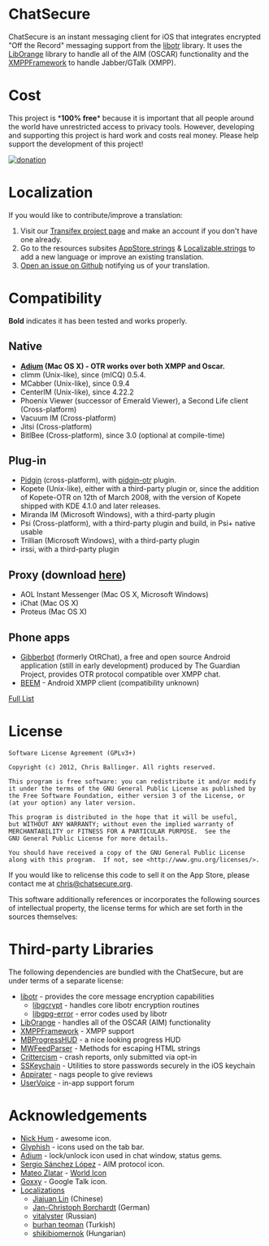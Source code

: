ChatSecure
=========

ChatSecure is an instant messaging client for iOS that integrates encrypted "Off the Record" messaging support from the [libotr](http://www.cypherpunks.ca/otr/) library. It uses the [LibOrange](https://github.com/unixpickle/LibOrange) library to handle all of the AIM (OSCAR) functionality and the [XMPPFramework](https://github.com/robbiehanson/XMPPFramework/) to handle Jabber/GTalk (XMPP).


Cost
=========

This project is \***100% free**\* because it is important that all people around the world have unrestricted access to privacy tools.
However, developing and supporting this project is hard work and costs real money. Please help support the development of this project!

[![donation](https://chatsecure.org/static/images/paypal_donate.png)](https://www.paypal.com/cgi-bin/webscr?cmd=_s-xclick&hosted_button_id=XRBHJ9AX5VWNA)


Localization
=========

If you would like to contribute/improve a translation:

 1. Visit our [Transifex project page](https://www.transifex.net/projects/p/chatsecure/) and make an account if you don't have one already.
 2. Go to the resources subsites [AppStore.strings](https://www.transifex.net/projects/p/chatsecure/resource/appstorestrings/) & [Localizable.strings](https://www.transifex.net/projects/p/chatsecure/resource/strings/) to add a new language or improve an existing translation. 
 3. [Open an issue on Github](https://github.com/chrisballinger/Off-the-Record-iOS/issues) notifying us of your translation.
 

 
Compatibility
=========

**Bold** indicates it has been tested and works properly.

Native
------
* **[Adium](http://adium.im/) (Mac OS X) - OTR works over both XMPP and Oscar.**
* climm (Unix-like), since (mICQ) 0.5.4.
* MCabber (Unix-like), since 0.9.4
* CenterIM (Unix-like), since 4.22.2
* Phoenix Viewer (successor of Emerald Viewer), a Second Life client (Cross-platform)
* Vacuum IM (Cross-platform)
* Jitsi (Cross-platform)
* BitlBee (Cross-platform), since 3.0 (optional at compile-time)

Plug-in
------
* [Pidgin](http://pidgin.im/) (cross-platform), with [pidgin-otr](http://www.cypherpunks.ca/otr/index.php#downloads) plugin.
* Kopete (Unix-like), either with a third-party plugin or, since the addition of Kopete-OTR on 12th of March 2008, with the version of Kopete shipped with KDE 4.1.0 and later releases.
* Miranda IM (Microsoft Windows), with a third-party plugin
* Psi (Cross-platform), with a third-party plugin and build, in Psi+ native usable
* Trillian (Microsoft Windows), with a third-party plugin
* irssi, with a third-party plugin

Proxy (download [here](http://www.cypherpunks.ca/otr/index.php#downloads))
------
* AOL Instant Messenger (Mac OS X, Microsoft Windows)
* iChat (Mac OS X)
* Proteus (Mac OS X)

Phone apps
------
* [Gibberbot](https://guardianproject.info/apps/gibber/) (formerly OtRChat), a free and open source Android application (still in early development) produced by The Guardian Project, provides OTR protocol compatible over XMPP chat.
* [BEEM](http://beem-project.com/projects/beem) - Android XMPP client (compatibility unknown)

[Full List](http://en.wikipedia.org/wiki/Off-the-Record_Messaging#Client_support)

License
=========

	Software License Agreement (GPLv3+)
	
	Copyright (c) 2012, Chris Ballinger. All rights reserved.
	
	This program is free software: you can redistribute it and/or modify
	it under the terms of the GNU General Public License as published by
	the Free Software Foundation, either version 3 of the License, or
	(at your option) any later version.
	
	This program is distributed in the hope that it will be useful,
	but WITHOUT ANY WARRANTY; without even the implied warranty of
	MERCHANTABILITY or FITNESS FOR A PARTICULAR PURPOSE.  See the
	GNU General Public License for more details.
	
	You should have received a copy of the GNU General Public License
	along with this program.  If not, see <http://www.gnu.org/licenses/>.

If you would like to relicense this code to sell it on the App Store, 
please contact me at [chris@chatsecure.org](mailto:chris@chatsecure.org).

This software additionally references or incorporates the following sources
of intellectual property, the license terms for which are set forth
in the sources themselves:

Third-party Libraries
=========

The following dependencies are bundled with the ChatSecure, but are under
terms of a separate license:

* [libotr](http://www.cypherpunks.ca/otr/) - provides the core message encryption capabilities
	* [libgcrypt](http://www.gnu.org/software/libgcrypt/) - handles core libotr encryption routines
	* [libgpg-error](http://www.gnupg.org/related_software/libgpg-error/) - error codes used by libotr
* [LibOrange](https://github.com/unixpickle/LibOrange) - handles all of the OSCAR (AIM) functionality
* [XMPPFramework](https://github.com/robbiehanson/XMPPFramework) - XMPP support
* [MBProgressHUD](https://github.com/jdg/MBProgressHUD) - a nice looking progress HUD
* [MWFeedParser](https://github.com/mwaterfall/MWFeedParser) - Methods for escaping HTML strings
* [Crittercism](http://www.crittercism.com/) - crash reports, only submitted via opt-in
* [SSKeychain](https://github.com/soffes/sskeychain) - Utilities to store passwords securely in the iOS keychain
* [Appirater](https://github.com/arashpayan/appirater) - nags people to give reviews
* [UserVoice](http://www.uservoice.com) - in-app support forum

Acknowledgements
=========

* [Nick Hum](http://nickhum.com/) - awesome icon.
* [Glyphish](http://glyphish.com/) - icons used on the tab bar.
* [Adium](http://adium.im/) - lock/unlock icon used in chat window, status gems.
* [Sergio Sánchez López](http://www.iconfinder.com/icondetails/7043/128/aim_icon) - AIM protocol icon.
* [Mateo Zlatar](http://thenounproject.com/mateozlatar/#) - [World Icon](http://thenounproject.com/noun/world/#icon-No6502)
* [Goxxy](http://rocketdock.com/addon/icons/3462) - Google Talk icon.
* [Localizations](https://www.transifex.com/projects/p/chatsecure/)
	* [Jiajuan Lin](http://www.personal.psu.edu/jwl5262/blogs/lin_portfolio/) (Chinese)
	* [Jan-Christoph Borchardt](http://jancborchardt.net/) (German)
	* [vitalyster](https://github.com/vitalyster) (Russian)
	* [burhan teoman](https://www.transifex.net/accounts/profile/burhanteoman/) (Turkish)
	* [shikibiomernok](https://www.transifex.net/accounts/profile/shikibiomernok/) (Hungarian)